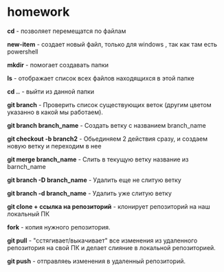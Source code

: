 # homework

**cd** - позволяет перемещатся по файлам

**new-item** - создает новый файл, только для windows , так как там есть powershell

**mkdir** - помогает создавать папки

**ls** - отображает список всех файлов находящихся в этой папке

**cd ..** - выйти из данной папки

**git branch** - Проверить список существующих веток (другим цветом указанно в какой мы работаем).

**git branch branch_name** - Создать ветку с названием branch_name

**git checkout -b branch2** - Обьединяем 2 действия сразу, и создаем новую ветку и переходим в нее

**git merge branch_name** - Слить в текущую ветку название из barnch_name

**git branch -D branch_name** - Удалить еще не слитую ветку

**git branch -d branch_name** - Удалить уже слитую ветку

**git clone + ссылка на репозиторий** - клонирует репозиторий на наш локальный ПК

**fork** - копия нужного репозитория.

**git pull** - "cстягивает/выкачивает" все изменения из удаленного репозитория на свой ПК и делает слияние в локальной репозиторией.

**git push** - отправляеь изменения в удаленный репозиторий.

